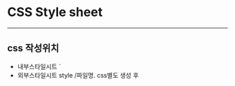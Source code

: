 # CSS Style sheet
-----
## css 작성위치
* 내부스타일시트 <head><style>여기작성</style></head>`
* 외부스타일시트 style /파일명. css별도 생성 후 
    <link rel="stylesheet" href="./styles/파일명.css>`
    ----------
    